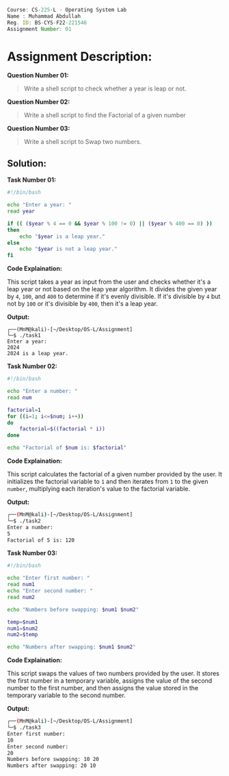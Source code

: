 ```jsx
Course: CS-225-L - Operating System Lab
Name : Muhammad Abdullah
Reg. ID: BS-CYS-F22-221546
Assignment Number: 01
```

# Assignment Description:

**Question Number 01:**

> Write a shell script to check whether a year is leap or not.

**Question Number 02:**

> Write a shell script to find the Factorial of a given number

**Question Number 03:**

> Write a shell script to Swap two numbers.

## Solution:

**Task Number 01:**

```bash
#!/bin/bash

echo "Enter a year: "
read year

if (( ($year % 4 == 0 && $year % 100 != 0) || ($year % 400 == 0) ))
then
    echo "$year is a leap year."
else
    echo "$year is not a leap year."
fi

```

**Code Explaination:**

This script takes a year as input from the user and checks whether it's a leap year or not based on the leap year algorithm. It divides the given year by `4`, `100`, and `400` to determine if it's evenly divisible. If it's divisible by `4` but not by `100` or it's divisible by `400`, then it's a leap year.

**Output:**

```console
┌──(MnM@kali)-[~/Desktop/OS-L/Assignment]
└─$ ./task1
Enter a year: 
2024
2024 is a leap year.

```

**Task Number 02:**

```bash
#!/bin/bash

echo "Enter a number: "
read num

factorial=1
for ((i=1; i<=$num; i++))
do
    factorial=$((factorial * i))
done

echo "Factorial of $num is: $factorial"

```

**Code Explaination:**

This script calculates the factorial of a given number provided by the user. It initializes the factorial variable to `1` and then iterates from `1` to the given `number`, multiplying each iteration's value to the factorial variable.

**Output:**

```bash
┌──(MnM@kali)-[~/Desktop/OS-L/Assignment]
└─$ ./task2
Enter a number: 
5
Factorial of 5 is: 120

```

**Task Number 03:**

```bash
#!/bin/bash

echo "Enter first number: "
read num1
echo "Enter second number: "
read num2

echo "Numbers before swapping: $num1 $num2"

temp=$num1
num1=$num2
num2=$temp

echo "Numbers after swapping: $num1 $num2"

```

**Code Explaination:**

This script swaps the values of two numbers provided by the user. It stores the first number in a temporary variable, assigns the value of the second number to the first number, and then assigns the value stored in the temporary variable to the second number.

**Output:**

```bash
┌──(MnM@kali)-[~/Desktop/OS-L/Assignment]
└─$ ./task3
Enter first number: 
10
Enter second number: 
20
Numbers before swapping: 10 20
Numbers after swapping: 20 10

```

